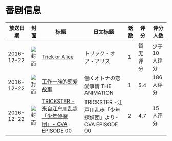 # 番剧信息

|放送日期|封面|标题|日文标题|话数|评分|评分人数|
|---|---|---|---|---|---|---|
|2016-12-22|![封面](https://lain.bgm.tv/pic/cover/c/1a/f3/183366_8cc88.jpg)|[Trick or Alice](https://bangumi.tv/subject/183366)|トリック・オア・アリス|1|暂无评分|少于10人评分|
|2016-12-22|![封面](https://bangumi.tv/img/no_icon_subject.png)|[工作一族的恋爱故事](https://bangumi.tv/subject/194196)|働くオトナの恋愛事情 THE ANIMATION|1|5.4|186人评分|
|2016-12-22|![封面](https://lain.bgm.tv/pic/cover/c/a0/ea/194437_GMCzW.jpg)|[TRICKSTER -来自江户川乱步「少年侦探团」- OVA EPISODE 00](https://bangumi.tv/subject/194437)|TRICKSTER -江戸川乱歩「少年探偵団」より- OVA EPISODE 00|2|4.7|15人评分|
